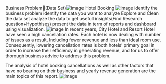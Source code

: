 Business Problem(Data Set)![image](https://github.com/user-attachments/assets/2a243b7a-2d15-41c9-87b2-5abbb0e0d4e5)
Hotel Booking
![image](https://github.com/user-attachments/assets/ae30badd-84e1-4a77-ac52-722ac6644b42)
identify the business problem
identify the data you want to analyze
Explore and Clean the data set
analyze the data to get usefull insights(Find Research question+Hypothises)
present the data in term of reports and dashboard using visualization.
![image](https://github.com/user-attachments/assets/458dfb13-2443-4299-b209-5c57f88cb1b8)
In recent years, City Hotel and Resort Hotel have seen a high cancellation rates. Each hotel is now dealing with number of issues  as a result, Including fewer revenue and less than ideal room use. Consequently, lowering cancellation rates is both hotels’ primary goal in order to increase their efficiency in generating revenue, and for us to offer thorough  business advice to address this problem.

The analysis of hotel booking cancellations as well as other factors that have no bearing on their business and yearly revenue generation are the main topics of this report.
![image](https://github.com/user-attachments/assets/9a2bcb71-6c79-4774-9b63-7c71d9cb1b1b)
